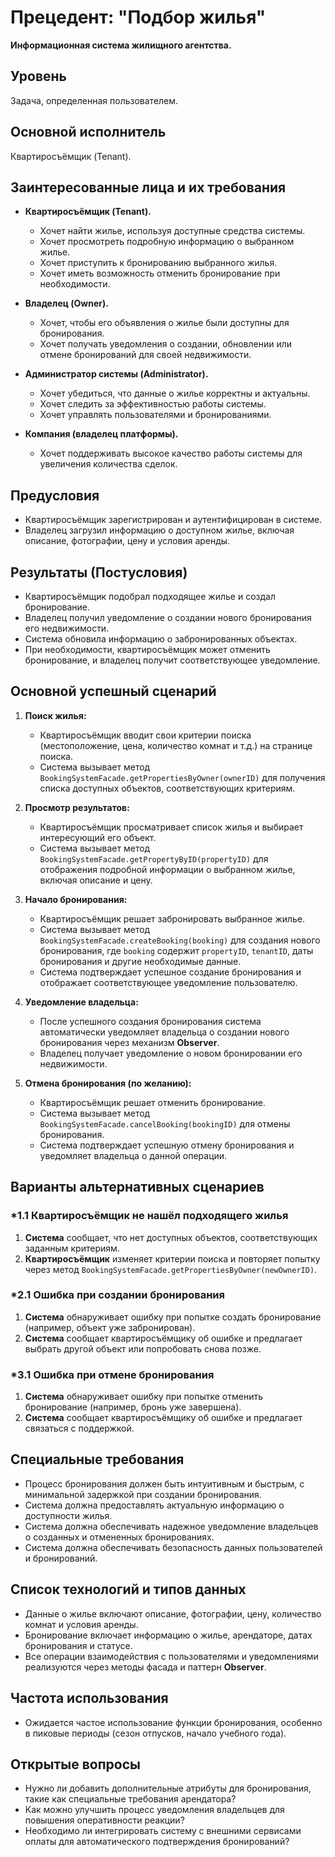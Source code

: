 # Прецедент: "Подбор жилья"

**Информационная система жилищного агентства.**

## Уровень
Задача, определенная пользователем.

## Основной исполнитель
Квартиросъёмщик (Tenant).

## Заинтересованные лица и их требования

- **Квартиросъёмщик (Tenant).**
  - Хочет найти жилье, используя доступные средства системы.
  - Хочет просмотреть подробную информацию о выбранном жилье.
  - Хочет приступить к бронированию выбранного жилья.
  - Хочет иметь возможность отменить бронирование при необходимости.

- **Владелец (Owner).**
  - Хочет, чтобы его объявления о жилье были доступны для бронирования.
  - Хочет получать уведомления о создании, обновлении или отмене бронирований для своей недвижимости.

- **Администратор системы (Administrator).**
  - Хочет убедиться, что данные о жилье корректны и актуальны.
  - Хочет следить за эффективностью работы системы.
  - Хочет управлять пользователями и бронированиями.

- **Компания (владелец платформы).**
  - Хочет поддерживать высокое качество работы системы для увеличения количества сделок.

## Предусловия

- Квартиросъёмщик зарегистрирован и аутентифицирован в системе.
- Владелец загрузил информацию о доступном жилье, включая описание, фотографии, цену и условия аренды.

## Результаты (Постусловия)

- Квартиросъёмщик подобрал подходящее жилье и создал бронирование.
- Владелец получил уведомление о создании нового бронирования его недвижимости.
- Система обновила информацию о забронированных объектах.
- При необходимости, квартиросъёмщик может отменить бронирование, и владелец получит соответствующее уведомление.

## Основной успешный сценарий

1. **Поиск жилья:**
   - Квартиросъёмщик вводит свои критерии поиска (местоположение, цена, количество комнат и т.д.) на странице поиска.
   - Система вызывает метод `BookingSystemFacade.getPropertiesByOwner(ownerID)` для получения списка доступных объектов, соответствующих критериям.

2. **Просмотр результатов:**
   - Квартиросъёмщик просматривает список жилья и выбирает интересующий его объект.
   - Система вызывает метод `BookingSystemFacade.getPropertyByID(propertyID)` для отображения подробной информации о выбранном жилье, включая описание и цену.

3. **Начало бронирования:**
   - Квартиросъёмщик решает забронировать выбранное жилье.
   - Система вызывает метод `BookingSystemFacade.createBooking(booking)` для создания нового бронирования, где `booking` содержит `propertyID`, `tenantID`, даты бронирования и другие необходимые данные.
   - Система подтверждает успешное создание бронирования и отображает соответствующее уведомление пользователю.

4. **Уведомление владельца:**
   - После успешного создания бронирования система автоматически уведомляет владельца о создании нового бронирования через механизм **Observer**.
   - Владелец получает уведомление о новом бронировании его недвижимости.

5. **Отмена бронирования (по желанию):**
   - Квартиросъёмщик решает отменить бронирование.
   - Система вызывает метод `BookingSystemFacade.cancelBooking(bookingID)` для отмены бронирования.
   - Система подтверждает успешную отмену бронирования и уведомляет владельца о данной операции.

## Варианты альтернативных сценариев

### *1.1 Квартиросъёмщик не нашёл подходящего жилья

1. **Система** сообщает, что нет доступных объектов, соответствующих заданным критериям.
2. **Квартиросъёмщик** изменяет критерии поиска и повторяет попытку через метод `BookingSystemFacade.getPropertiesByOwner(newOwnerID)`.

### *2.1 Ошибка при создании бронирования

1. **Система** обнаруживает ошибку при попытке создать бронирование (например, объект уже забронирован).
2. **Система** сообщает квартиросъёмщику об ошибке и предлагает выбрать другой объект или попробовать снова позже.

### *3.1 Ошибка при отмене бронирования

1. **Система** обнаруживает ошибку при попытке отменить бронирование (например, бронь уже завершена).
2. **Система** сообщает квартиросъёмщику об ошибке и предлагает связаться с поддержкой.

## Специальные требования

- Процесс бронирования должен быть интуитивным и быстрым, с минимальной задержкой при создании бронирования.
- Система должна предоставлять актуальную информацию о доступности жилья.
- Система должна обеспечивать надежное уведомление владельцев о созданных и отмененных бронированиях.
- Система должна обеспечивать безопасность данных пользователей и бронирований.

## Список технологий и типов данных

- Данные о жилье включают описание, фотографии, цену, количество комнат и условия аренды.
- Бронирование включает информацию о жилье, арендаторе, датах бронирования и статусе.
- Все операции взаимодействия с пользователями и уведомлениями реализуются через методы фасада и паттерн **Observer**.

## Частота использования

- Ожидается частое использование функции бронирования, особенно в пиковые периоды (сезон отпусков, начало учебного года).

## Открытые вопросы

- Нужно ли добавить дополнительные атрибуты для бронирования, такие как специальные требования арендатора?
- Как можно улучшить процесс уведомления владельцев для повышения оперативности реакции?
- Необходимо ли интегрировать систему с внешними сервисами оплаты для автоматического подтверждения бронирований?
